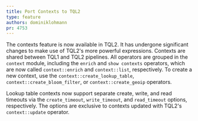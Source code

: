 ```yaml
---
title: Port Contexts to TQL2
type: feature
authors: dominiklohmann
pr: 4753
---
```


The contexts feature is now available in TQL2. It has undergone significant
changes to make use of TQL2's more powerful expressions. Contexts are shared
between TQL1 and TQL2 pipelines. All operators are grouped in the `context`
module, including the `enrich` and `show contexts` operators, which are now
called `context::enrich` and `context::list`, respectively. To create a new
context, use the `context::create_lookup_table`, `context::create_bloom_filter`,
or `context::create_geoip` operators.

Lookup table contexts now support separate create, write, and read timeouts via
the `create_timeout`, `write_timeout`, and `read_timeout` options, respectively.
The options are exclusive to contexts updated with TQL2's `context::update`
operator.
